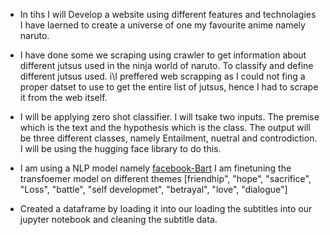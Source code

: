 - In tihs I will Develop a website using different features and technolagies I have laerned to create a universe of one my favourite anime namely naruto.

- I have done some we scraping using crawler to get information about different jutsus used in the ninja world of naruto. To classify and define different jutsus used. i\I preffered web scrapping as I could not fing a proper datset to use to get the entire list of jutsus, hence I had to scrape it from the web itself.

- I will be applying zero shot classifier. I will tsake two inputs. The premise  which is the text and the hypothesis which is the class. The output will be three different classes, namely Entailment, nuetral and controdiction. I will be using the hugging face library to do this.

- I am using a NLP model namely [facebook-Bart](https://huggingface.co/facebook/bart-large-mnli)
I am finetuning the transfoemer model on different themes [friendhip", "hope", "sacrifice", "Loss", "battle", "self developmet", "betrayal", "love", "dialogue"]

- Created a dataframe by loading it into our loading the subtitles into our jupyter notebook and cleaning the subtitle data.